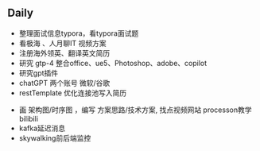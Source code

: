 ## Daily

- 整理面试信息typora，看typora面试题
- 看极海 、人月聊IT 视频方案
- 注册海外领英、翻译英文简历
- 研究 gtp-4 整合office、ue5、Photoshop、adobe、copilot
- 研究gpt插件
- chatGPT 两个账号 微软/谷歌
- restTemplate 优化连接池写入简历

* 画 架构图/时序图 ，编写 方案思路/技术方案,   找点视频网站 processon教学 bilibili
* kafka延迟消息
* skywalking前后端监控
